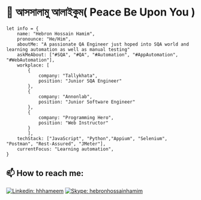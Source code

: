 # 👋 আসসালামু আলাইকুম( Peace Be Upon You )

```
let info = {
    name: "Hebron Hossain Hamim",
    pronounce: "He/Him",
    aboutMe: "A passionate QA Engineer just hoped into SQA world and learning automation as well as manual testing"
    askMeAbout: ["#SQA", "#QA", "#Automation", "#AppAutomation", "#WebAutomation"],
    workplace: [
        {
            company: "Tallykhata",
            position: "Junior SQA Engineer"
        },
        {
            company: "Annonlab",
            position: "Junior Software Engineer"
        },
        {
            company: "Programming Hero",
            position: "Web Instructor"
        }
        ],
    techStack: ["JavaScript", "Python","Appium", "Selenium", "Postman", "Rest-Assured", "JMeter"],
    currentFocus: "Learning automation",
}
```

## 📫 How to reach me:

[![Linkedin: hhhameem](https://img.shields.io/badge/-hhhameem-blue?style=flat-square&logo=Linkedin&logoColor=white&link=https://www.linkedin.com/in/hhhameem/)](https://www.linkedin.com/in/hhhameem/)
[![Skype: hebronhossainhamim](https://img.shields.io/badge/-hebronhossainhamim-white?style=flat-square&logo=Skype&logoColor=blue&https://join.skype.com/invite/xqDtFGqE4yTy)](https://join.skype.com/invite/xqDtFGqE4yTy)

<!--
**hhhameem/hhhameem** is a ✨ _special_ ✨ repository because its `README.md` (this file) appears on your GitHub profile.

Here are some ideas to get you started:

- 🔭 I’m currently working on ...
- 🌱 I’m currently learning ...
- 👯 I’m looking to collaborate on ...
- 🤔 I’m looking for help with ...
- 💬 Ask me about ...
- 📫 How to reach me: ...
- 😄 Pronouns: ...
- ⚡ Fun fact: ...
-->
